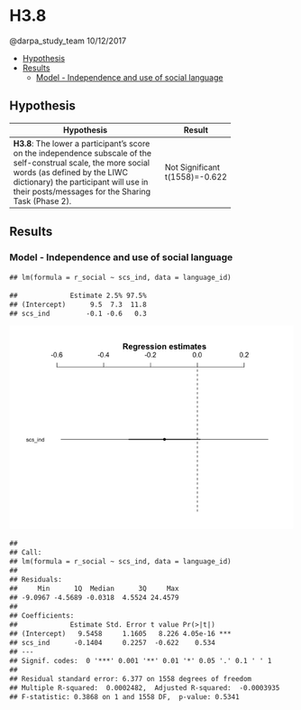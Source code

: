 H3.8
================
@darpa\_study\_team
10/12/2017

-   [Hypothesis](#hypothesis)
-   [Results](#results)
    -   [Model - Independence and use of social language](#model---independence-and-use-of-social-language)

Hypothesis
----------

<table style="width:78%;">
<colgroup>
<col width="72%" />
<col width="5%" />
</colgroup>
<thead>
<tr class="header">
<th>Hypothesis</th>
<th>Result</th>
</tr>
</thead>
<tbody>
<tr class="odd">
<td><strong>H3.8</strong>: The lower a participant’s score on the independence subscale of the self-construal scale, the more social words (as defined by the LIWC dictionary) the participant will use in their posts/messages for the Sharing Task (Phase 2).</td>
<td>Not Significant t(1558)=-0.622</td>
</tr>
</tbody>
</table>

Results
-------

### Model - Independence and use of social language

    ## lm(formula = r_social ~ scs_ind, data = language_id)

    ##             Estimate 2.5% 97.5%
    ## (Intercept)      9.5  7.3  11.8
    ## scs_ind         -0.1 -0.6   0.3

![](H3.8_files/figure-markdown_github/unnamed-chunk-6-1.png)

    ## 
    ## Call:
    ## lm(formula = r_social ~ scs_ind, data = language_id)
    ## 
    ## Residuals:
    ##     Min      1Q  Median      3Q     Max 
    ## -9.0967 -4.5689 -0.0318  4.5524 24.4579 
    ## 
    ## Coefficients:
    ##             Estimate Std. Error t value Pr(>|t|)    
    ## (Intercept)   9.5458     1.1605   8.226 4.05e-16 ***
    ## scs_ind      -0.1404     0.2257  -0.622    0.534    
    ## ---
    ## Signif. codes:  0 '***' 0.001 '**' 0.01 '*' 0.05 '.' 0.1 ' ' 1
    ## 
    ## Residual standard error: 6.377 on 1558 degrees of freedom
    ## Multiple R-squared:  0.0002482,  Adjusted R-squared:  -0.0003935 
    ## F-statistic: 0.3868 on 1 and 1558 DF,  p-value: 0.5341
